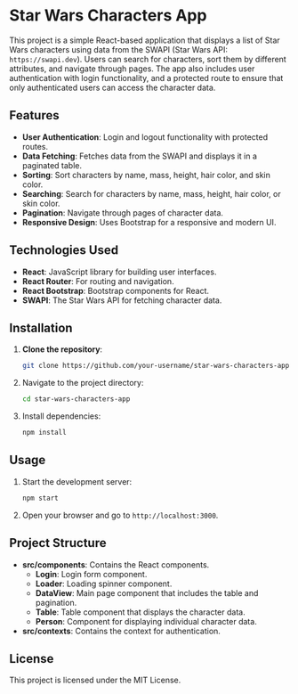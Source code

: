 # Star Wars Characters App

This project is a simple React-based application that displays a list of Star Wars characters using data from the SWAPI (Star Wars API: `https://swapi.dev`). Users can search for characters, sort them by different attributes, and navigate through pages. The app also includes user authentication with login functionality, and a protected route to ensure that only authenticated users can access the character data.

## Features

- **User Authentication**: Login and logout functionality with protected routes.
- **Data Fetching**: Fetches data from the SWAPI and displays it in a paginated table.
- **Sorting**: Sort characters by name, mass, height, hair color, and skin color.
- **Searching**: Search for characters by name, mass, height, hair color, or skin color.
- **Pagination**: Navigate through pages of character data.
- **Responsive Design**: Uses Bootstrap for a responsive and modern UI.

## Technologies Used

- **React**: JavaScript library for building user interfaces.
- **React Router**: For routing and navigation.
- **React Bootstrap**: Bootstrap components for React.
- **SWAPI**: The Star Wars API for fetching character data.

## Installation

1. **Clone the repository**:
   ```bash
   git clone https://github.com/your-username/star-wars-characters-app.git
2. Navigate to the project directory:
   ```bash
   cd star-wars-characters-app
3. Install dependencies:
   ```bash
   npm install

## Usage

1. Start the development server:
    ```bash
    npm start
2. Open your browser and go to `http://localhost:3000`.

## Project Structure

- **src/components**: Contains the React components.
  - **Login**: Login form component.
  - **Loader**: Loading spinner component.
  - **DataView**: Main page component that includes the table and pagination.
  - **Table**: Table component that displays the character data.
  - **Person**: Component for displaying individual character data.
- **src/contexts**: Contains the context for authentication.

## License
This project is licensed under the MIT License.

